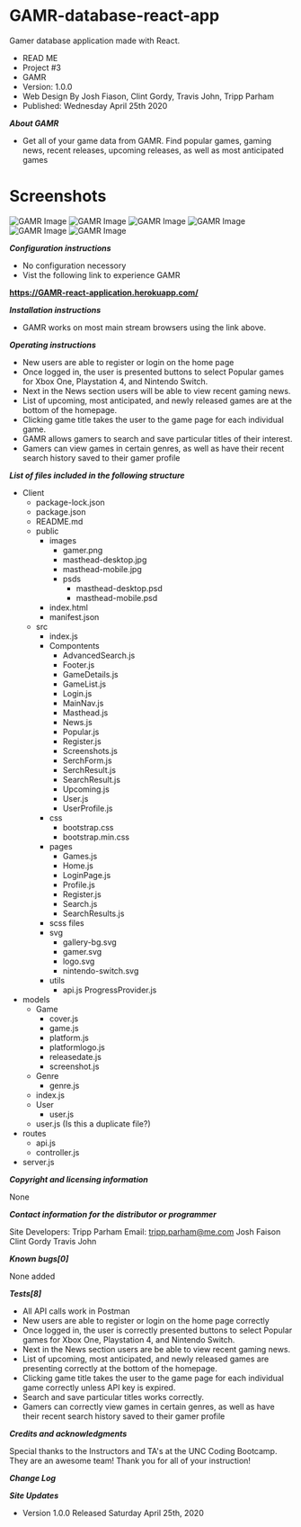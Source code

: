 # GAMR-database-react-app

Gamer database application made with React.

-   READ ME
-   Project #3
-   GAMR
-   Version: 1.0.0
-   Web Design By Josh Fiason, Clint Gordy, Travis John, Tripp Parham
-   Published: Wednesday April 25th 2020

**_About GAMR_**

-   Get all of your game data from GAMR. Find popular games, gaming news, recent releases, upcoming releases, as well as most anticipated games

# Screenshots

![GAMR Image](./client/public/images/readme/GAMR.png)
![GAMR Image](./client/public/images/readme/GAMR2.png)
![GAMR Image](./client/public/images/readme/GAMR3.png)
![GAMR Image](./client/public/images/readme/GAMR4.png)
![GAMR Image](./client/public/images/readme/GAMR5.png)
![GAMR Image](./client/public/images/readme/GAMR6.png)

**_Configuration instructions_**

-   No configuration necessory
-   Vist the following link to experience GAMR

**https://GAMR-react-application.herokuapp.com/**

**_Installation instructions_**

-   GAMR works on most main stream browsers using the link above.

**_Operating instructions_**

-   New users are able to register or login on the home page
-   Once logged in, the user is presented buttons to select Popular games for Xbox One, Playstation 4, and Nintendo Switch.
-   Next in the News section users will be able to view recent gaming news.
-   List of upcoming, most anticipated, and newly released games are at the bottom of the homepage.
-   Clicking game title takes the user to the game page for each individual game.
-   GAMR allows gamers to search and save particular titles of their interest.
-   Gamers can view games in certain genres, as well as have their recent search history saved to their gamer profile

**_List of files included in the following structure_**

-   Client
    -   package-lock.json
    -   package.json
    -   README.md
    -   public
        -   images
            -   gamer.png
            -   masthead-desktop.jpg
            -   masthead-mobile.jpg
            -   psds
                -   masthead-desktop.psd
                -   masthead-mobile.psd
        -   index.html
        -   manifest.json
    -   src
        -   index.js
        -   Compontents
            -   AdvancedSearch.js
            -   Footer.js
            -   GameDetails.js
            -   GameList.js
            -   Login.js
            -   MainNav.js
            -   Masthead.js
            -   News.js
            -   Popular.js
            -   Register.js
            -   Screenshots.js
            -   SerchForm.js
            -   SerchResult.js
            -   SearchResult.js
            -   Upcoming.js
            -   User.js
            -   UserProfile.js
        -   css
            -   bootstrap.css
            -   bootstrap.min.css
        -   pages
            -   Games.js
            -   Home.js
            -   LoginPage.js
            -   Profile.js
            -   Register.js
            -   Search.js
            -   SearchResults.js
        -   scss files
        -   svg
            -   gallery-bg.svg
            -   gamer.svg
            -   logo.svg
            -   nintendo-switch.svg
        -   utils
            -   api.js
                ProgressProvider.js
-   models
    -   Game
        -   cover.js
        -   game.js
        -   platform.js
        -   platformlogo.js
        -   releasedate.js
        -   screenshot.js
    -   Genre
        -   genre.js
    -   index.js
    -   User
        -   user.js
    -   user.js (Is this a duplicate file?)
-   routes
    -   api.js
    -   controller.js
-   server.js

**_Copyright and licensing information_**

None

**_Contact information for the distributor or programmer_**

Site Developers: Tripp Parham Email: tripp.parham@me.com
                Josh Faison
                Clint Gordy
                Travis John

**_Known bugs[0]_**

None added

**_Tests[8]_**

-   All API calls work in Postman
-   New users are able to register or login on the home page correctly
-   Once logged in, the user is correctly presented buttons to select Popular games for Xbox One, Playstation 4, and Nintendo Switch.
-   Next in the News section users are be able to view recent gaming news.
-   List of upcoming, most anticipated, and newly released games are presenting correctly at the bottom of the homepage.
-   Clicking game title takes the user to the game page for each individual game correctly unless API key is expired.
-   Search and save particular titles works correctly.
-   Gamers can correctly view games in certain genres, as well as have their recent search history saved to their gamer profile


**_Credits and acknowledgments_**

Special thanks to the Instructors and TA's at the UNC Coding Bootcamp. They are an awesome team!  Thank you for all of your instruction!

**_Change Log_**

**_Site Updates_**

-   Version 1.0.0 Released Saturday April 25th, 2020
